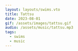 ```yaml
---
layout: layouts/swims.vto
title: Tattsu
date: 2023-08-01
gif: /assets/images/tattsu.gif
audio: /assets/music/tattsu.mp3
tags:
  - swims
  - music
---
```

